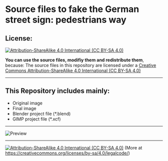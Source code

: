 # Source files to fake the German street sign: pedestrians way 

## License:

[![Attribution-ShareAlike 4.0 International (CC BY-SA 4.0)](https://licensebuttons.net/l/by-sa/4.0/88x31.png  "License")](https://creativecommons.org/licenses/by-sa/4.0/)

**You can use the source files, modifiy them and redistribute them**, because: The source files in this repository are licensed under a [Creative Commons Attribution-ShareAlike 4.0 International (CC BY-SA 4.0)](https://creativecommons.org/licenses/by-sa/4.0/)

***

## This Repository includes mainly:

- Original image
- Final image
- Blender project file (*.blend)
- GIMP project file (*.xcf)


***


![Preview](https://github.com/ronsn/fake-street-sign-pedestrians-way/blob/master/source_files_result_preview.png?raw=true  "Preview")

***



[![Attribution-ShareAlike 4.0 International (CC BY-SA 4.0)](https://licensebuttons.net/l/by-sa/4.0/88x31.png  "License")](https://creativecommons.org/licenses/by-sa/4.0/) (More at https://creativecommons.org/licenses/by-sa/4.0/legalcode/)
